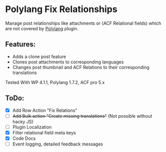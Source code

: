 Polylang Fix Relationships 
==========================

Manage post relationships like attachments or (ACF Relational fields) which are not 
covered by [Polylang](http://polylang.wordpress.com) plugin.

Features:
---------
 - Adds a clone post feature
 - Clones post attachments to corresponding languages
 - Changes post thumbnail and ACF Relations to their corresponding translations

Tested With WP 4.1.1, Polylang 1.7.2, ACF pro 5.x


ToDo:
-----
 - [x] Add Row Action "Fix Relations"
 - [ ] ~~Add Bulk action "Create missing translations"~~ (Not possible without hacky JS)
 - [ ] Plugin Localization
 - [x] Filter relational field meta keys
 - [x] Code Docs
 - [ ] Event logging, detailed feedback messages